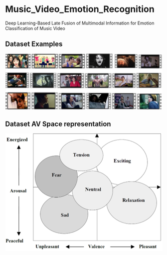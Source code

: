 # Music_Video_Emotion_Recognition
Deep Learning-Based Late Fusion of Multimodal Information for Emotion Classification of Music Video

## Dataset Examples
![](Images/Sample%20Video.png)

## Dataset AV Space representation
![](Images/AV-Space.png)

